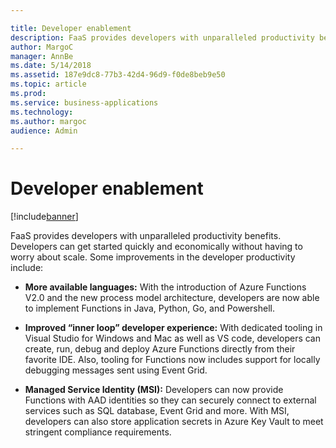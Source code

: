 ```yaml
---

title: Developer enablement
description: FaaS provides developers with unparalleled productivity benefits.
author: MargoC
manager: AnnBe
ms.date: 5/14/2018
ms.assetid: 187e9dc8-77b3-42d4-96d9-f0de8beb9e50
ms.topic: article
ms.prod: 
ms.service: business-applications
ms.technology: 
ms.author: margoc
audience: Admin

---
```

#  Developer enablement 


[!include[banner](../../includes/banner.md)]

FaaS provides developers with unparalleled productivity benefits. Developers can
get started quickly and economically without having to worry about scale. Some
improvements in the developer productivity include:

-   **More available languages:** With the introduction of Azure Functions V2.0
    and the new process model architecture, developers are now able to implement
    Functions in Java, Python, Go, and Powershell.

-   **Improved “inner loop” developer experience:** With dedicated tooling in
    Visual Studio for Windows and Mac as well as VS code, developers can create,
    run, debug and deploy Azure Functions directly from their favorite IDE.
    Also, tooling for Functions now includes support for locally debugging
    messages sent using Event Grid.

-   **Managed Service Identity (MSI):** Developers can now provide Functions
    with AAD identities so they can securely connect to external services such
    as SQL database, Event Grid and more. With MSI, developers can also store
    application secrets in Azure Key Vault to meet stringent compliance
    requirements.
